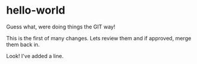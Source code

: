 # hello-world
Guess what, were doing things the GIT way!

This is the first of many changes.  Lets review them and if approved, merge them back in.

Look! I've added a line.
